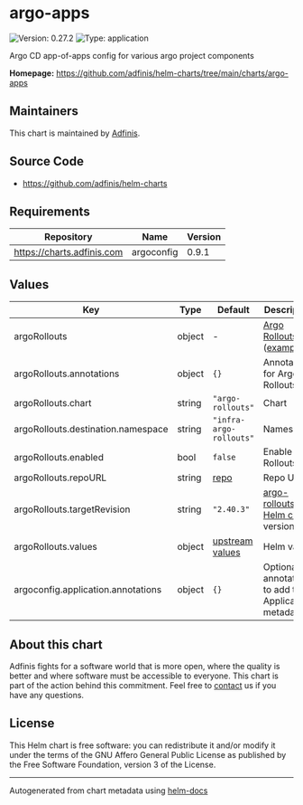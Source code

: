 # argo-apps

![Version: 0.27.2](https://img.shields.io/badge/Version-0.27.2-informational?style=flat-square) ![Type: application](https://img.shields.io/badge/Type-application-informational?style=flat-square)

Argo CD app-of-apps config for various argo project components

**Homepage:** <https://github.com/adfinis/helm-charts/tree/main/charts/argo-apps>

## Maintainers
This chart is maintained by [Adfinis](https://adfinis.com/?pk_campaign=github&pk_kwd=helm-charts).

## Source Code

* <https://github.com/adfinis/helm-charts>

## Requirements

| Repository | Name | Version |
|------------|------|---------|
| https://charts.adfinis.com | argoconfig | 0.9.1 |

## Values

| Key | Type | Default | Description |
|-----|------|---------|-------------|
| argoRollouts | object | - | [Argo Rollouts](https://argoproj.github.io/argo-rollouts/) ([example](./examples/argo-rollouts.yaml)) |
| argoRollouts.annotations | object | `{}` | Annotations for Argo Rollouts app |
| argoRollouts.chart | string | `"argo-rollouts"` | Chart |
| argoRollouts.destination.namespace | string | `"infra-argo-rollouts"` | Namespace |
| argoRollouts.enabled | bool | `false` | Enable Argo Rollouts |
| argoRollouts.repoURL | string | [repo](https://argoproj.github.io/argo-helm) | Repo URL |
| argoRollouts.targetRevision | string | `"2.40.3"` | [argo-rollouts Helm chart](https://github.com/argoproj/argo-helm/tree/main/charts/argo-rollouts) version |
| argoRollouts.values | object | [upstream values](https://github.com/argoproj/argo-helm/blob/main/charts/argo-rollouts/values.yaml) | Helm values |
| argoconfig.application.annotations | object | `{}` | Optional annotations to add to all Applications metadata. |

## About this chart

Adfinis fights for a software world that is more open, where the quality is
better and where software must be accessible to everyone. This chart
is part of the action behind this commitment. Feel free to
[contact](https://adfinis.com/kontakt/?pk_campaign=github&pk_kwd=helm-charts)
us if you have any questions.

## License

This Helm chart is free software: you can redistribute it and/or modify it under the terms
of the GNU Affero General Public License as published by the Free Software Foundation,
version 3 of the License.

----------------------------------------------
Autogenerated from chart metadata using [helm-docs](https://github.com/norwoodj/helm-docs/)
